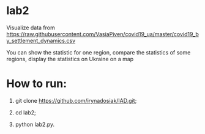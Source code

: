 # lab2

Visualize data from https://raw.githubusercontent.com/VasiaPiven/covid19_ua/master/covid19_by_settlement_dynamics.csv

You can show the statistic for one region, compare the statistics of some regions, display the statistics on Ukraine on a map

# How to run:

1. git clone https://github.com/irynadosiak/IAD.git;

2. cd lab2;

3. python lab2.py.
